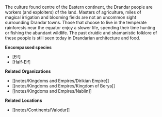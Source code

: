 The culture found centre of the Eastern continent, the Drandar people are workers (and exploiters) of the land. Masters of agriculture, miles of magical irrigation and blooming fields are not an uncommon sight surrounding Drandar towns. Those that choose to live in the temperate rainforests near the equator enjoy a slower life, spending their time hunting or fishing the abundant wildlife. The past druidic and shamanistic folklore of these people is still seen today in Drandarian architecture and food.

**Encompassed species**

*   [Elf]
*   [Half-Elf]

**Related Organizations**

*   [[notes/Kingdoms and Empires/Dirikian Empire]]
*   [[notes/Kingdoms and Empires/Kingdom of Berya]]
*   [[notes/Kingdoms and Empires/Nablin]]

**Related Locations**

*   [[notes/Continents/Valodur]]